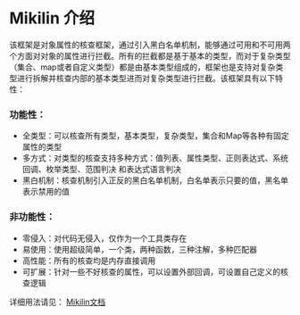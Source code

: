 # Mikilin 介绍



该框架是对象属性的核查框架，通过引入黑白名单机制，能够通过可用和不可用两个方面对对象的属性进行拦截。所有的拦截都是基于基本的类型，而对于复杂类型（集合、map或者自定义类型）都是由基本类型组成的，框架也是支持对复杂类型进行拆解并核查内部的基本类型进而对复杂类型进行拦截。该框架具有以下特性：

### 功能性：
- 全类型：可以核查所有类型，基本类型，复杂类型，集合和Map等各种有固定属性的类型
- 多方式：对类型的核查支持多种方式：值列表、属性类型、正则表达式、系统回调、枚举类型、范围判决 和表达式语言判决
- 黑白机制：核查机制引入正反的黑白名单机制，白名单表示只要的值，黑名单表示禁用的值

### 非功能性：
- 零侵入：对代码无侵入，仅作为一个工具类存在
- 易使用：使用超级简单，一个类，两种函数，三种注解，多种匹配器
- 高性能：所有的核查均是内存直接调用
- 可扩展：针对一些不好核查的属性，可以设置外部回调，可设置自己定义的核查逻辑

详细用法请见：
[Mikilin文档](https://persimon.gitbook.io/mikilin/)